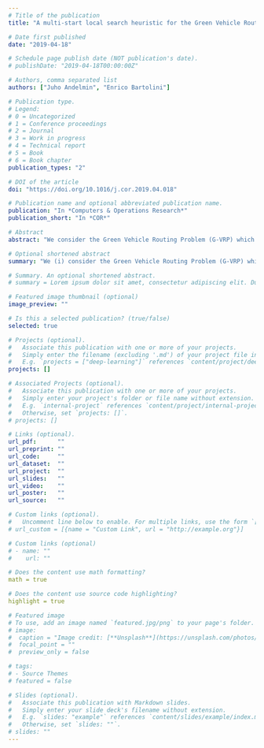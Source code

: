 ```yaml
---
# Title of the publication
title: "A multi-start local search heuristic for the Green Vehicle Routing Problem based on a multigraph reformulation"

# Date first published
date: "2019-04-18"

# Schedule page publish date (NOT publication's date).
# publishDate: "2019-04-18T00:00:00Z"

# Authors, comma separated list
authors: ["Juho Andelmin", "Enrico Bartolini"]

# Publication type.
# Legend:
# 0 = Uncategorized
# 1 = Conference proceedings
# 2 = Journal
# 3 = Work in progress
# 4 = Technical report
# 5 = Book
# 6 = Book chapter
publication_types: "2"

# DOI of the article
doi: "https://doi.org/10.1016/j.cor.2019.04.018"

# Publication name and optional abbreviated publication name.
publication: "In *Computers & Operations Research*"
publication_short: "In *COR*"

# Abstract 
abstract: "We consider the Green Vehicle Routing Problem (G-VRP) which is an extension of the classical vehicle routing problem for alternative fuel vehicles. In the G-VRP, vehicles’ driving autonomy and possible refueling stops en-route are explicitly modeled. We propose a multi-start local search algorithm that consists of three phases. The first two phases iteratively construct new solutions, improve them by local search, and store all vehicle routes forming these solutions in a route pool. Phase three optimally combines vehicle routes in the route pool by solving a set partitioning problem and improves the final solution by local search. The algorithm is based on a multigraph reformulation of the G-VRP in which nodes correspond to customers and a depot, and arcs correspond to possible sequences of refueling stops for vehicles traveling between two nodes. All local search operators used by our algorithm are tailored to exploit this reformulation and do not explicitly deal with refueling stations. We report computational results on benchmark instances with up to ∼ 470 customers, showing that the algorithm is competitive with state-of-the-art heuristics."

# Optional shortened abstract
summary: "We (i) consider the Green Vehicle Routing Problem (G-VRP) which adapts the classical vehicle routing problem to alternative fuel vehicles; (ii) propose a new multi-start local search matheuristic for the G-VRP which is based on a multigraph reformulation; (iii) demonstrate the effectiveness of our algorithm by comparing it to the other state of the art heuristic methods on a set of benchmark instances with up to 500 customers, and (iv) report improved best known upper bounds on 8 of the largest benchmark instances and show that our algorithm gives upper bounds that are on average within 0.27% far from optimal on a set of new benchmark instances with 50–100 customers."

# Summary. An optional shortened abstract.
# summary = Lorem ipsum dolor sit amet, consectetur adipiscing elit. Duis posuere tellus ac convallis placerat. Proin tincidunt magna sed ex sollicitudin condimentum.

# Featured image thumbnail (optional)
image_preview: ""

# Is this a selected publication? (true/false)
selected: true

# Projects (optional).
#   Associate this publication with one or more of your projects.
#   Simply enter the filename (excluding '.md') of your project file in `content/project/`.
#   E.g. `projects = ["deep-learning"]` references `content/project/deep-learning.md`.
projects: []

# Associated Projects (optional).
#   Associate this publication with one or more of your projects.
#   Simply enter your project's folder or file name without extension.
#   E.g. `internal-project` references `content/project/internal-project/index.md`.
#   Otherwise, set `projects: []`.
# projects: []

# Links (optional).
url_pdf:      ""
url_preprint: ""
url_code:     ""
url_dataset:  ""
url_project:  ""
url_slides:   ""
url_video:    ""
url_poster:   ""
url_source:   ""

# Custom links (optional).
#   Uncomment line below to enable. For multiple links, use the form `[{...}, {...}, {...}]`.
# url_custom = [{name = "Custom Link", url = "http://example.org"}]

# Custom links (optional)
# - name: ""
#    url: ""

# Does the content use math formatting?
math = true

# Does the content use source code highlighting?
highlight = true

# Featured image
# To use, add an image named `featured.jpg/png` to your page's folder. 
# image:
#  caption = "Image credit: [**Unsplash**](https://unsplash.com/photos/jdD8gXaTZsc)"
#  focal_point = ""
#  preview_only = false

# tags:
# - Source Themes
# featured = false

# Slides (optional).
#   Associate this publication with Markdown slides.
#   Simply enter your slide deck's filename without extension.
#   E.g. `slides: "example"` references `content/slides/example/index.md`.
#   Otherwise, set `slides: ""`.
# slides: ""
---
```

